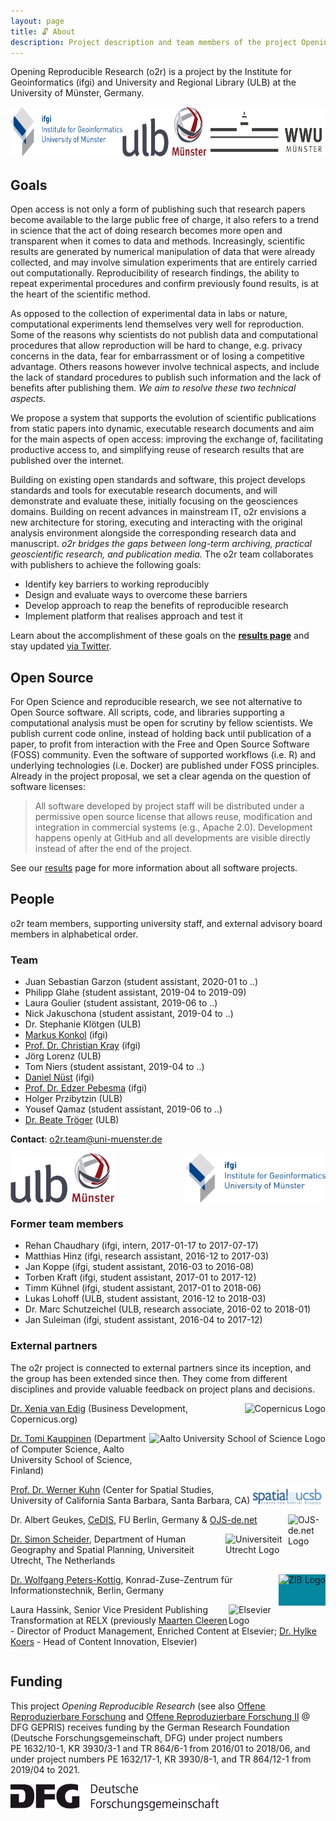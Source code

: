 ```yaml
---
layout: page
title: 🔓 About
description: Project description and team members of the project Opening Reproducible Research
---
```


Opening Reproducible Research (o2r) is a project by the Institute for Geoinformatics (ifgi) and University and Regional Library (ULB) at the University of Münster, Germany.

<div style="display: flex; justify-content:space-between;">
  <a href="https://www.uni-muenster.de/Geoinformatics/" title="ifgi website"><img src="/public/images/ifgilogo.svg" height="80" alt="ifgi Logo" /></a>
  <a href="https://www.ulb.uni-muenster.de/" title="ULB website"><img src="/public/images/ulblogo.svg" height="80" alt="ULB Logo" /></a>
  <a href="https://www.uni-muenster.de/" title="WWU website"><img src="/public/images/wwulogo.svg" height="80" alt="WWU Logo" /></a>
</div>

## Goals

Open access is not only a form of publishing such that research papers become available to the large public free of charge, it also refers to a trend in science that the act of doing research becomes more open and transparent when it comes to data and methods.
Increasingly, scientific results are generated by numerical manipulation of data that were already collected, and may involve simulation experiments that are entirely carried out computationally.
Reproducibility of research findings, the ability to repeat experimental procedures and confirm previously found results, is at the heart of the scientific method.

As opposed to the collection of experimental data in labs or nature, computational experiments lend themselves very well for reproduction. 
Some of the reasons why scientists do not publish data and computational procedures that allow reproduction will be hard to change, e.g. privacy concerns in the data, fear for embarrassment or of losing a competitive advantage.
Others reasons however involve technical aspects, and include the lack of standard procedures to publish such information and the lack of benefits after publishing them.
*We aim to resolve these two technical aspects.*

We propose a system that supports the evolution of scientific publications from static papers into dynamic, executable research documents and aim for the main aspects of open access: improving the exchange of, facilitating productive access to, and simplifying reuse of research results that are published over the internet.

Building on existing open standards and software, this project develops standards and tools for executable research documents, and will demonstrate and evaluate these, initially focusing on the geosciences domains.
Building on recent advances in mainstream IT, o2r envisions a new architecture for storing, executing and interacting with the original analysis environment alongside the corresponding research data and manuscript.
_o2r bridges the gaps between long-term archiving, practical geoscientific research, and publication media._
The o2r team collaborates with publishers to achieve the following goals:

- Identify key barriers to working reproducibly
- Design and evaluate ways to overcome these barriers
- Develop approach to reap the benefits of reproducible research
- Implement platform that realises approach and test it

Learn about the accomplishment of these goals on the **[results page](/results)** and stay updated [via Twitter](https://twitter.com/o2r_project).

## Open Source

For Open Science and reproducible research, we see not alternative to Open Source software.
All scripts, code, and libraries supporting a computational analysis must be open for scrutiny by fellow scientists.
We publish current code online, instead of holding back until publication of a paper, to profit from interaction with the Free and Open Source Software (FOSS) community.
Even the software of supported workflows (i.e. R) and underlying technologies (i.e. Docker) are published under FOSS principles.
Already in the project proposal, we set a clear agenda on the question of software licenses:

> All software developed by project staff will be distributed under a permissive open source license that allows reuse, modification and integration in commercial systems (e.g., Apache 2.0). Development happens openly at GitHub and all developments are visible directly instead of after the end of the project.

See our [results](/results) page for more information about all software projects.

## People

o2r team members, supporting university staff, and external advisory board members in alphabetical order.

### Team

- Juan Sebastian Garzon (student assistant, 2020-01 to ..)
- Philipp Glahe (student assistant, 2019-04 to 2019-09)
- Laura Goulier (student assistant, 2019-06 to ..)
- Nick Jakuschona (student assistant, 2019-04 to ..)
- Dr. Stephanie Klötgen (ULB)
- [Markus Konkol](http://www.uni-muenster.de/Geoinformatics/en/institute/staff/index.php/125/Markus_Konkol) (ifgi)
- [Prof. Dr. Christian Kray](http://www.uni-muenster.de/Geoinformatics/institute/staff/index.php/118/Christian_Kray) (ifgi)
- Jörg Lorenz (ULB)
- Tom Niers (student assistant, 2019-04 to ..)
- [Daniel Nüst](http://www.uni-muenster.de/Geoinformatics/en/institute/staff/index.php/35/Daniel_N%C3%BCst) (ifgi)
- [Prof. Dr. Edzer Pebesma](http://www.uni-muenster.de/Geoinformatics/institute/staff/index.php/119/Edzer_Pebesma) (ifgi)
- Holger Przibytzin (ULB)
- Yousef Qamaz (student assistant, 2019-06 to ..)
- [Dr. Beate Tröger](https://www.ulb.uni-muenster.de/~personal/troeger) (ULB)

**Contact**: [o2r.team@uni-muenster.de](mailto:o2r.team@uni-muenster.de)

[<img src="/public/images/ulblogo.svg" height="80" style="float: left" alt="ULB Logo" />](https://www.ulb.uni-muenster.de/)

[<img src="/public/images/ifgilogo.svg" height="80" style="float: right" alt="ifgi Logo" />](https://www.uni-muenster.de/Geoinformatics/)

<div style="clear: both;"></div>

### Former team members

- Rehan Chaudhary (ifgi, intern, 2017-01-17 to 2017-07-17)
- Matthias Hinz (ifgi, research assistant, 2016-12 to 2017-03)
- Jan Koppe (ifgi, student assistant, 2016-03 to 2016-08)
- Torben Kraft (ifgi, student assistant, 2017-01 to 2017-12)
- Timm Kühnel (ifgi, student assistant, 2017-01 to 2018-06)
- Lukas Lohoff (ULB, student assistant, 2016-12 to 2018-03)
- Dr. Marc Schutzeichel (ULB, research associate, 2016-02 to 2018-01)
- Jan Suleiman (ifgi, student assistant, 2016-04 to 2017-12)

### External partners

The o2r project is connected to external partners since its inception, and the group has been extended since then.
They come from different disciplines and provide valuable feedback on project plans and decisions.

[<img src="https://www.copernicus.org/logo_copernicus_publications_rgb.png" style="float:right;" height="30" alt="Copernicus Logo" />](https://www.copernicus.org/)[Dr. Xenia van Edig](http://www.copernicus.org/contact_us.html) (Business Development, Copernicus.org)

[<img src="https://upload.wikimedia.org/wikipedia/en/thumb/2/2f/Aalto_University_School_of_Science.svg/137px-Aalto_University_School_of_Science.svg.png" style="float:right;" height="50" alt="Aalto University School of Science Logo" />](http://sci.aalto.fi/en/)[Dr. Tomi Kauppinen](http://www.kauppinen.net/tomi/) (Department of Computer Science, Aalto University School of Science, Finland)

[<img src="/public/images/spatial-ucsb-logo.jpg" style="float:right;" height="40" alt="Spatial@UCSB Logo" />](http://spatial.ucsb.edu/) [Prof. Dr. Werner Kuhn](http://geog.ucsb.edu/~kuhn/) (Center for Spatial Studies, University of California Santa Barbara, Santa Barbara, CA)

[<img src="https://www.ojs-de.net/fileadmin/logos/logo-ojs-deDOTnet.svg" style="float:right;" width="60" alt="OJS-de.net Logo" />](http://www.ojs-de.net/) Dr. Albert Geukes, [CeDIS](https://www.cedis.fu-berlin.de/), FU Berlin, Germany & [OJS-de.net](http://www.ojs-de.net/)

[<img src="https://www.uu.nl/medewerkers/static/img/logo.27b569c.svg" style="float:right;" width="100" alt="Universiteit Utrecht Logo" />](https://www.uu.nl/)[Dr. Simon Scheider](https://www.uu.nl/staff/SScheider/Profile), Department of Human Geography and Spatial Planning, Universiteit Utrecht, The Netherlands

[<img src="https://www.zib.de/sites/all/themes/zib/images/zib_logo_header.png" style="float:right; background: #04879F;" height="50" alt="ZIB Logo" />](https://www.zib.de)[Dr. Wolfgang Peters-Kottig](https://www.zib.de/members/peters-kottig), Konrad-Zuse-Zentrum für Informationstechnik, Berlin, Germany

[<img src="https://upload.wikimedia.org/wikipedia/commons/thumb/e/e7/Elsevier.svg/218px-Elsevier.svg.png" style="float:right;" width="80" alt="Elsevier Logo" />](http://elsevier.com/) Laura Hassink, Senior Vice President Publishing Transformation at RELX (previously [Maarten Cleeren](https://www.linkedin.com/in/maarten-cleeren-3bb39032/) - Director of Product Management, Enriched Content at Elsevier; [Dr. Hylke Koers](https://www.linkedin.com/in/hylke-koers-b826141) - Head of Content Innovation, Elsevier)

<div style="clear: both;"></div>

## Funding

This project _Opening Reproducible Research_ (see also [Offene Reproduzierbare Forschung](https://gepris.dfg.de/gepris/projekt/274927273) and [Offene Reproduzierbare Forschung II](https://gepris.dfg.de/gepris/projekt/415851837) @ DFG GEPRIS) receives funding by the German Research Foundation (Deutsche Forschungsgemeinschaft, DFG) under project numbers PE&nbsp;1632/10-1, KR&nbsp;3930/3-1 and TR&nbsp;864/6-1 from 2016/01 to 2018/06, and under project numbers PE&nbsp;1632/17-1, KR&nbsp;3930/8-1, and TR&nbsp;864/12-1 from 2019/04 to 2021.

[<img src="/public/images/dfg_logo_schriftzug_schwarz.png" alt="DFG Logo" />](http://www.dfg.de)
